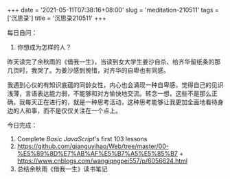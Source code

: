 +++
date = '2021-05-11T07:38:16+08:00'
slug = 'meditation-210511'
tags = ['沉思录']
title = '沉思录210511'
+++

每日自问：

1. 你想成为怎样的人？

昨天读完了余秋雨的《借我一生》，当读到女大学生姜沙自杀、给齐华留纸条的那几页时，我哭了。为姜沙感到惋惜，对齐华的自卑也有同感。

我遇到心仪的有知识底蕴的同龄女性，内心也会涌现一种自卑感，觉得自己的见识浅薄，言语表达能力弱，不能够和对方愉快地交流。转念一想，这些不是那么正确。我每天正在进行的，就是一种思考活动，这种思考能够让我更加全面地看待身边的人和事，而不是仅仅关注在一个点上。

今日完成：

1. Complete _Basic JavaScript_'s first 103 lessons
2. <https://github.com/qianguyihao/Web/tree/master/00-%E5%89%8D%E7%AB%AF%E5%B7%A5%E5%85%B7> + <https://www.cnblogs.com/wangiqngpei557/p/6056624.html>
3. 总结余秋雨《借我一生》读书笔记

